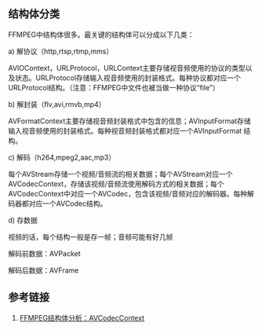 



## 结构体分类

FFMPEG中结构体很多。最关键的结构体可以分成以下几类：

a)        解协议（http,rtsp,rtmp,mms）

AVIOContext，URLProtocol，URLContext主要存储视音频使用的协议的类型以及状态。URLProtocol存储输入视音频使用的封装格式。每种协议都对应一个URLProtocol结构。（注意：FFMPEG中文件也被当做一种协议“file”）

b)        解封装（flv,avi,rmvb,mp4）

AVFormatContext主要存储视音频封装格式中包含的信息；AVInputFormat存储输入视音频使用的封装格式。每种视音频封装格式都对应一个AVInputFormat 结构。

c)        解码（h264,mpeg2,aac,mp3）

每个AVStream存储一个视频/音频流的相关数据；每个AVStream对应一个AVCodecContext，存储该视频/音频流使用解码方式的相关数据；每个AVCodecContext中对应一个AVCodec，包含该视频/音频对应的解码器。每种解码器都对应一个AVCodec结构。

d) 存数据

视频的话，每个结构一般是存一帧；音频可能有好几帧

解码前数据：AVPacket

解码后数据：AVFrame

## 参考链接

1. [FFMPEG结构体分析：AVCodecContext](https://blog.csdn.net/leixiaohua1020/article/details/14214859)

